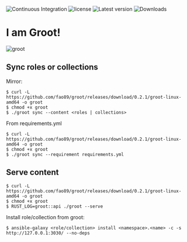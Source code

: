 ![Continuous Integration](https://github.com/fao89/groot/workflows/Continuous%20Integration/badge.svg)
![license](https://img.shields.io/crates/l/groot)
![Latest version](https://img.shields.io/crates/v/groot.svg)
![Downloads](https://img.shields.io/crates/d/groot)
# I am Groot!
![groot](https://www.redringtones.com/wp-content/uploads/2019/04/i-am-groot-ringtone.jpg)

## Sync roles or collections

Mirror:
```
$ curl -L https://github.com/fao89/groot/releases/download/0.2.1/groot-linux-amd64 -o groot
$ chmod +x groot
$ ./groot sync --content <roles | collections>
```

From requirements.yml
```
$ curl -L https://github.com/fao89/groot/releases/download/0.2.1/groot-linux-amd64 -o groot
$ chmod +x groot
$ ./groot sync --requirement requirements.yml
```

## Serve content
```
$ curl -L https://github.com/fao89/groot/releases/download/0.2.1/groot-linux-amd64 -o groot
$ chmod +x groot
$ RUST_LOG=groot::api ./groot --serve
```
Install role/collection from groot:
```
$ ansible-galaxy <role/collection> install <namespace>.<name> -c -s http://127.0.0.1:3030/ --no-deps
```
